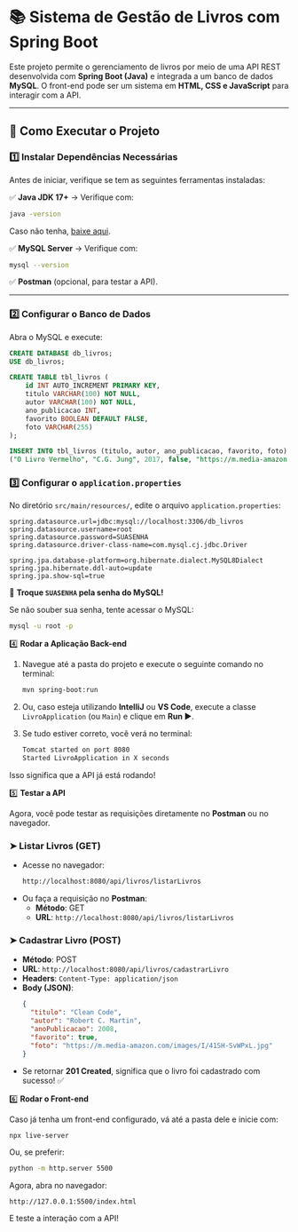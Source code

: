 # 📚 Sistema de Gestão de Livros com Spring Boot

Este projeto permite o gerenciamento de livros por meio de uma API REST desenvolvida com **Spring Boot (Java)** e integrada a um banco de dados **MySQL**. O front-end pode ser um sistema em **HTML, CSS e JavaScript** para interagir com a API.

---

## 🚀 Como Executar o Projeto

### 1️⃣ Instalar Dependências Necessárias

Antes de iniciar, verifique se tem as seguintes ferramentas instaladas:

✅ **Java JDK 17+** → Verifique com:
```sh
java -version
```
Caso não tenha, [baixe aqui](https://maven.apache.org/download.cgi).

✅ **MySQL Server** → Verifique com:
```sh
mysql --version
```
✅ **Postman** (opcional, para testar a API).

---

### 2️⃣ Configurar o Banco de Dados

Abra o MySQL e execute:

```sql
CREATE DATABASE db_livros;
USE db_livros;

CREATE TABLE tbl_livros (
    id INT AUTO_INCREMENT PRIMARY KEY,
    titulo VARCHAR(100) NOT NULL,
    autor VARCHAR(100) NOT NULL,
    ano_publicacao INT,
    favorito BOOLEAN DEFAULT FALSE,
    foto VARCHAR(255)
);

INSERT INTO tbl_livros (titulo, autor, ano_publicacao, favorito, foto) VALUES 
("O Livro Vermelho", "C.G. Jung", 2017, false, "https://m.media-amazon.com/images/I/715a5Cfa3dL._SY466_.jpg");
```
### 3️⃣ Configurar o `application.properties`

No diretório `src/main/resources/`, edite o arquivo `application.properties`:

```properties
spring.datasource.url=jdbc:mysql://localhost:3306/db_livros
spring.datasource.username=root
spring.datasource.password=SUASENHA
spring.datasource.driver-class-name=com.mysql.cj.jdbc.Driver

spring.jpa.database-platform=org.hibernate.dialect.MySQL8Dialect
spring.jpa.hibernate.ddl-auto=update
spring.jpa.show-sql=true
````
🔴 **Troque `SUASENHA` pela senha do MySQL!**

Se não souber sua senha, tente acessar o MySQL:

```sh
mysql -u root -p
```
4️⃣ **Rodar a Aplicação Back-end**

1. Navegue até a pasta do projeto e execute o seguinte comando no terminal:

    ```bash
    mvn spring-boot:run
    ```

2. Ou, caso esteja utilizando **IntelliJ** ou **VS Code**, execute a classe `LivroApplication` (ou `Main`) e clique em **Run ▶️**.

3. Se tudo estiver correto, você verá no terminal:

    ```bash
    Tomcat started on port 8080
    Started LivroApplication in X seconds
    ```

Isso significa que a API já está rodando!

5️⃣ **Testar a API**

Agora, você pode testar as requisições diretamente no **Postman** ou no navegador.

### ➤ Listar Livros (GET)
- Acesse no navegador:
    ```bash
    http://localhost:8080/api/livros/listarLivros
    ```
- Ou faça a requisição no **Postman**:
    - **Método**: GET
    - **URL**: `http://localhost:8080/api/livros/listarLivros`

### ➤ Cadastrar Livro (POST)
- **Método**: POST
- **URL**: `http://localhost:8080/api/livros/cadastrarLivro`
- **Headers**: `Content-Type: application/json`
- **Body (JSON)**:
    ```json
    {
      "titulo": "Clean Code",
      "autor": "Robert C. Martin",
      "anoPublicacao": 2008,
      "favorito": true,
      "foto": "https://m.media-amazon.com/images/I/41SH-SvWPxL.jpg"
    }
    ```
- Se retornar **201 Created**, significa que o livro foi cadastrado com sucesso! ✅

6️⃣ **Rodar o Front-end**

Caso já tenha um front-end configurado, vá até a pasta dele e inicie com:

```bash
npx live-server
```
Ou, se preferir:

```bash
python -m http.server 5500
```
Agora, abra no navegador:

```arduino
http://127.0.0.1:5500/index.html
```
E teste a interação com a API!



